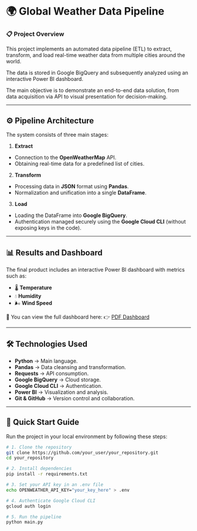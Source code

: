 # 🌍 Global Weather Data Pipeline

### 📋 Project Overview
This project implements an automated data pipeline (ETL) to extract, transform, and load real-time weather data from multiple cities around the world.

The data is stored in Google BigQuery and subsequently analyzed using an interactive Power BI dashboard.

The main objective is to demonstrate an end-to-end data solution, from data acquisition via API to visual presentation for decision-making.

---
## ⚙️ Pipeline Architecture
The system consists of three main stages:

1. **Extract**
- Connection to the **OpenWeatherMap** API.
- Obtaining real-time data for a predefined list of cities.

2. **Transform**
- Processing data in **JSON** format using **Pandas**.
- Normalization and unification into a single **DataFrame**.

3. **Load**
- Loading the DataFrame into **Google BigQuery**.
- Authentication managed securely using the **Google Cloud CLI** (without exposing keys in the code).

---

## 📊 Results and Dashboard
The final product includes an interactive Power BI dashboard with metrics such as:

- 🌡️ **Temperature**
- 💧 **Humidity**
- 🌬️ **Wind Speed**

📑 You can view the full dashboard here:
👉 [PDF Dashboard](./Dashboard_Clima.pdf)

---

## 🛠️ Technologies Used
- **Python** → Main language.
- **Pandas** → Data cleansing and transformation.
- **Requests** → API consumption.
- **Google BigQuery** → Cloud storage.
- **Google Cloud CLI** → Authentication.
- **Power BI** → Visualization and analysis.
- **Git & GitHub** → Version control and collaboration.

---

## 🚀 Quick Start Guide
Run the project in your local environment by following these steps:

```bash
# 1. Clone the repository
git clone https://github.com/your_user/your_repository.git
cd your_repository

# 2. Install dependencies
pip install -r requirements.txt

# 3. Set your API key in an .env file
echo OPENWEATHER_API_KEY="your_key_here" > .env

# 4. Authenticate Google Cloud CLI
gcloud auth login

# 5. Run the pipeline
python main.py


